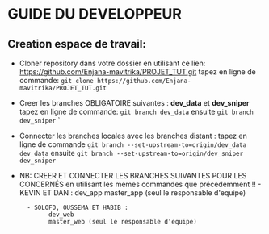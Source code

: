 
# GUIDE DU DEVELOPPEUR

## Creation espace de travail:

+ Cloner repository dans votre dossier en utilisant ce lien: https://github.com/Enjana-mavitrika/PROJET_TUT.git tapez en ligne de commande: `git clone https://github.com/Enjana-mavitrika/PROJET_TUT.git`


+ Creer les branches OBLIGATOIRE suivantes : 
**dev_data** et **dev_sniper** tapez en ligne de commande:  `git branch dev_data` ensuite `git branch dev_sniper`
		`


+ Connecter les branches locales avec les branches distant :
tapez en ligne de commande  `git branch --set-upstream-to=origin/dev_data dev_data` ensuite `git branch --set-upstream-to=origin/dev_sniper dev_sniper`


+ NB: CREER ET CONNECTER LES BRANCHES SUIVANTES POUR LES CONCERNÉS en utilisant les memes commandes que précedemment !!
	    - KEVIN ET DAN :
	    	  dev_app
	    	  master_app (seul le responsable d'equipe)

	    - SOLOFO, OUSSEMA ET HABIB :
	    	  dev_web
	    	  master_web (seul le responsable d'equipe)


	

